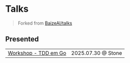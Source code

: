 # Talks

> Forked from [BaizeAI/talks](https://github.com/BaizeAI/talks)

## Presented

|  |  |
| --- | --- |
| [Workshop - TDD em Go](https://talks.raphaelrossi.io/workshop-tdd-go) | 2025.07.30 @ Stone |
